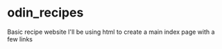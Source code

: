 # odin_recipes
 Basic recipe website
 I'll be using html to create a main index page with a few links